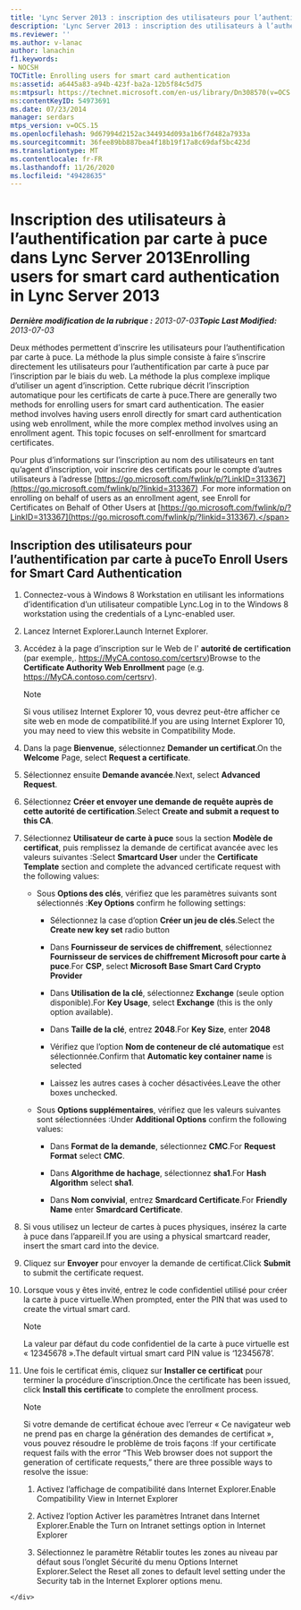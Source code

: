 ```yaml
---
title: 'Lync Server 2013 : inscription des utilisateurs pour l’authentification par carte à puce'
description: 'Lync Server 2013 : inscription des utilisateurs à l’authentification par carte à puce.'
ms.reviewer: ''
ms.author: v-lanac
author: lanachin
f1.keywords:
- NOCSH
TOCTitle: Enrolling users for smart card authentication
ms:assetid: a6445a83-a94b-423f-ba2a-12b5f84c5d75
ms:mtpsurl: https://technet.microsoft.com/en-us/library/Dn308570(v=OCS.15)
ms:contentKeyID: 54973691
ms.date: 07/23/2014
manager: serdars
mtps_version: v=OCS.15
ms.openlocfilehash: 9d67994d2152ac344934d093a1b6f7d482a7933a
ms.sourcegitcommit: 36fee89bb887bea4f18b19f17a8c69daf5bc423d
ms.translationtype: MT
ms.contentlocale: fr-FR
ms.lasthandoff: 11/26/2020
ms.locfileid: "49428635"
---
```

# <a name="enrolling-users-for-smart-card-authentication-in-lync-server-2013"></a><span data-ttu-id="ada7f-103">Inscription des utilisateurs à l’authentification par carte à puce dans Lync Server 2013</span><span class="sxs-lookup"><span data-stu-id="ada7f-103">Enrolling users for smart card authentication in Lync Server 2013</span></span>

<div data-xmlns="http://www.w3.org/1999/xhtml">

<div class="topic" data-xmlns="http://www.w3.org/1999/xhtml" data-msxsl="urn:schemas-microsoft-com:xslt" data-cs="https://msdn.microsoft.com/">

<div data-asp="https://msdn2.microsoft.com/asp">



</div>

<div id="mainSection">

<div id="mainBody"><span data-ttu-id="ada7f-104">

<span> </span></span><span class="sxs-lookup"><span data-stu-id="ada7f-104">

<span> </span></span></span>

<span data-ttu-id="ada7f-105">_**Dernière modification de la rubrique :** 2013-07-03_</span><span class="sxs-lookup"><span data-stu-id="ada7f-105">_**Topic Last Modified:** 2013-07-03_</span></span>

<span data-ttu-id="ada7f-p101">Deux méthodes permettent d’inscrire les utilisateurs pour l’authentification par carte à puce. La méthode la plus simple consiste à faire s’inscrire directement les utilisateurs pour l’authentification par carte à puce par l’inscription par le biais du web. La méthode la plus complexe implique d’utiliser un agent d’inscription. Cette rubrique décrit l’inscription automatique pour les certificats de carte à puce.</span><span class="sxs-lookup"><span data-stu-id="ada7f-p101">There are generally two methods for enrolling users for smart card authentication. The easier method involves having users enroll directly for smart card authentication using web enrollment, while the more complex method involves using an enrollment agent. This topic focuses on self-enrollment for smartcard certificates.</span></span>

<span data-ttu-id="ada7f-109">Pour plus d’informations sur l’inscription au nom des utilisateurs en tant qu’agent d’inscription, voir inscrire des certificats pour le compte d’autres utilisateurs à l’adresse [https://go.microsoft.com/fwlink/p/?LinkID=313367](https://go.microsoft.com/fwlink/p/?linkid=313367) .</span><span class="sxs-lookup"><span data-stu-id="ada7f-109">For more information on enrolling on behalf of users as an enrollment agent, see Enroll for Certificates on Behalf of Other Users at [https://go.microsoft.com/fwlink/p/?LinkID=313367](https://go.microsoft.com/fwlink/p/?linkid=313367).</span></span>

<div>

## <a name="to-enroll-users-for-smart-card-authentication"></a><span data-ttu-id="ada7f-110">Inscription des utilisateurs pour l’authentification par carte à puce</span><span class="sxs-lookup"><span data-stu-id="ada7f-110">To Enroll Users for Smart Card Authentication</span></span>

1.  <span data-ttu-id="ada7f-111">Connectez-vous à Windows 8 Workstation en utilisant les informations d’identification d’un utilisateur compatible Lync.</span><span class="sxs-lookup"><span data-stu-id="ada7f-111">Log in to the Windows 8 workstation using the credentials of a Lync-enabled user.</span></span>

2.  <span data-ttu-id="ada7f-112">Lancez Internet Explorer.</span><span class="sxs-lookup"><span data-stu-id="ada7f-112">Launch Internet Explorer.</span></span>

3.  <span data-ttu-id="ada7f-113">Accédez à la page d’inscription sur le Web de l' **autorité de certification** (par exemple,. https://MyCA.contoso.com/certsrv)</span><span class="sxs-lookup"><span data-stu-id="ada7f-113">Browse to the **Certificate Authority Web Enrollment** page (e.g. https://MyCA.contoso.com/certsrv).</span></span>
    
    <div>
    

    > [!NOTE]  
    > <span data-ttu-id="ada7f-114">Si vous utilisez Internet Explorer 10, vous devrez peut-être afficher ce site web en mode de compatibilité.</span><span class="sxs-lookup"><span data-stu-id="ada7f-114">If you are using Internet Explorer 10, you may need to view this website in Compatibility Mode.</span></span>

    
    </div>

4.  <span data-ttu-id="ada7f-115">Dans la page **Bienvenue**, sélectionnez **Demander un certificat**.</span><span class="sxs-lookup"><span data-stu-id="ada7f-115">On the **Welcome** Page, select **Request a certificate**.</span></span>

5.  <span data-ttu-id="ada7f-116">Sélectionnez ensuite **Demande avancée**.</span><span class="sxs-lookup"><span data-stu-id="ada7f-116">Next, select **Advanced Request**.</span></span>

6.  <span data-ttu-id="ada7f-117">Sélectionnez **Créer et envoyer une demande de requête auprès de cette autorité de certification**.</span><span class="sxs-lookup"><span data-stu-id="ada7f-117">Select **Create and submit a request to this CA**.</span></span>

7.  <span data-ttu-id="ada7f-118">Sélectionnez **Utilisateur de carte à puce** sous la section **Modèle de certificat**, puis remplissez la demande de certificat avancée avec les valeurs suivantes :</span><span class="sxs-lookup"><span data-stu-id="ada7f-118">Select **Smartcard User** under the **Certificate Template** section and complete the advanced certificate request with the following values:</span></span>
    
      - <span data-ttu-id="ada7f-119">Sous **Options des clés**, vérifiez que les paramètres suivants sont sélectionnés :</span><span class="sxs-lookup"><span data-stu-id="ada7f-119">**Key Options** confirm he following settings:</span></span>
        
          - <span data-ttu-id="ada7f-120">Sélectionnez la case d’option **Créer un jeu de clés**.</span><span class="sxs-lookup"><span data-stu-id="ada7f-120">Select the **Create new key set** radio button</span></span>
        
          - <span data-ttu-id="ada7f-121">Dans **Fournisseur de services de chiffrement**, sélectionnez **Fournisseur de services de chiffrement Microsoft pour carte à puce**.</span><span class="sxs-lookup"><span data-stu-id="ada7f-121">For **CSP**, select **Microsoft Base Smart Card Crypto Provider**</span></span>
        
          - <span data-ttu-id="ada7f-122">Dans **Utilisation de la clé**, sélectionnez **Exchange** (seule option disponible).</span><span class="sxs-lookup"><span data-stu-id="ada7f-122">For **Key Usage**, select **Exchange** (this is the only option available).</span></span>
        
          - <span data-ttu-id="ada7f-123">Dans **Taille de la clé**, entrez **2048**.</span><span class="sxs-lookup"><span data-stu-id="ada7f-123">For **Key Size**, enter **2048**</span></span>
        
          - <span data-ttu-id="ada7f-124">Vérifiez que l’option **Nom de conteneur de clé automatique** est sélectionnée.</span><span class="sxs-lookup"><span data-stu-id="ada7f-124">Confirm that **Automatic key container name** is selected</span></span>
        
          - <span data-ttu-id="ada7f-125">Laissez les autres cases à cocher désactivées.</span><span class="sxs-lookup"><span data-stu-id="ada7f-125">Leave the other boxes unchecked.</span></span>
    
      - <span data-ttu-id="ada7f-126">Sous **Options supplémentaires**, vérifiez que les valeurs suivantes sont sélectionnées :</span><span class="sxs-lookup"><span data-stu-id="ada7f-126">Under **Additional Options** confirm the following values:</span></span>
        
          - <span data-ttu-id="ada7f-127">Dans **Format de la demande**, sélectionnez **CMC**.</span><span class="sxs-lookup"><span data-stu-id="ada7f-127">For **Request Format** select **CMC**.</span></span>
        
          - <span data-ttu-id="ada7f-128">Dans **Algorithme de hachage**, sélectionnez **sha1**.</span><span class="sxs-lookup"><span data-stu-id="ada7f-128">For **Hash Algorithm** select **sha1**.</span></span>
        
          - <span data-ttu-id="ada7f-129">Dans **Nom convivial**, entrez **Smardcard Certificate**.</span><span class="sxs-lookup"><span data-stu-id="ada7f-129">For **Friendly Name** enter **Smardcard Certificate**.</span></span>

8.  <span data-ttu-id="ada7f-130">Si vous utilisez un lecteur de cartes à puces physiques, insérez la carte à puce dans l’appareil.</span><span class="sxs-lookup"><span data-stu-id="ada7f-130">If you are using a physical smartcard reader, insert the smart card into the device.</span></span>

9.  <span data-ttu-id="ada7f-131">Cliquez sur **Envoyer** pour envoyer la demande de certificat.</span><span class="sxs-lookup"><span data-stu-id="ada7f-131">Click **Submit** to submit the certificate request.</span></span>

10. <span data-ttu-id="ada7f-132">Lorsque vous y êtes invité, entrez le code confidentiel utilisé pour créer la carte à puce virtuelle.</span><span class="sxs-lookup"><span data-stu-id="ada7f-132">When prompted, enter the PIN that was used to create the virtual smart card.</span></span>
    
    <div>
    

    > [!NOTE]  
    > <span data-ttu-id="ada7f-133">La valeur par défaut du code confidentiel de la carte à puce virtuelle est « 12345678 ».</span><span class="sxs-lookup"><span data-stu-id="ada7f-133">The default virtual smart card PIN value is ‘12345678’.</span></span>

    
    </div>

11. <span data-ttu-id="ada7f-134">Une fois le certificat émis, cliquez sur **Installer ce certificat** pour terminer la procédure d’inscription.</span><span class="sxs-lookup"><span data-stu-id="ada7f-134">Once the certificate has been issued, click **Install this certificate** to complete the enrollment process.</span></span>
    
    <div>
    

    > [!NOTE]  
    > <span data-ttu-id="ada7f-135">Si votre demande de certificat échoue avec l’erreur « Ce navigateur web ne prend pas en charge la génération des demandes de certificat », vous pouvez résoudre le problème de trois façons :</span><span class="sxs-lookup"><span data-stu-id="ada7f-135">If your certificate request fails with the error “This Web browser does not support the generation of certificate requests,” there are three possible ways to resolve the issue:</span></span> 
    > <OL>
    > <LI>
    > <P><span data-ttu-id="ada7f-136">Activez l’affichage de compatibilité dans Internet Explorer.</span><span class="sxs-lookup"><span data-stu-id="ada7f-136">Enable Compatibility View in Internet Explorer</span></span></P>
    > <LI>
    > <P><span data-ttu-id="ada7f-137">Activez l’option Activer les paramètres Intranet dans Internet Explorer.</span><span class="sxs-lookup"><span data-stu-id="ada7f-137">Enable the Turn on Intranet settings option in Internet Explorer</span></span></P>
    > <LI>
    > <P><span data-ttu-id="ada7f-138">Sélectionnez le paramètre Rétablir toutes les zones au niveau par défaut sous l’onglet Sécurité du menu Options Internet Explorer.</span><span class="sxs-lookup"><span data-stu-id="ada7f-138">Select the Reset all zones to default level setting under the Security tab in the Internet Explorer options menu.</span></span></P></LI></OL><span data-ttu-id="ada7f-139">

    
    </div>

</div>

</div>

<span> </span>

</div>

</div>

</span><span class="sxs-lookup"><span data-stu-id="ada7f-139">

    
    </div>

</div>

</div>

<span> </span>

</div>

</div>

</span></span></div>

